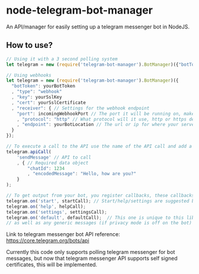 ﻿# node-telegram-bot-manager
An API/manager for easily setting up a telegram messenger bot in NodeJS.

## How to use?
```javascript
// Using it with a 3 second polling system
let telegram = new (require('telegram-bot-manager').BotManager)({"botToken": yourBotToken});

// Using webhooks
let telegram = new (require('telegram-bot-manager').BotManager)({
  "botToken": yourBotToken
  , "type": "webhook"
  , "key": yourSslKey
  , "cert": yourSslCertificate
  , "receiver": { // Settings for the webhook endpoint
    "port": incomingWebhookPort // The port it will be running on, make sure you have access to it on your server
    , "protocol": "http" // What protocol will it use, http or https depending on how you want to use it
    , "endpoint": yourBotLocation // The url or ip for where your server is located
  }
});

// To execute a call to the API use the name of the API call and add a data object
telegram.apiCall(
    'sendMessage' // API to call
    , { // Required data object
        "chatId": 1234
        , "encodedMessage": "Hello, how are you?"
    }
);

// To get output from your bot, you register callbacks, these callbacks are the instructions sent like "/start"
telegram.on('start', startCall); // Start/help/settings are suggested by telegram messenger to always have for your bot
telegram.on('help', helpCall);
telegram.on('settings', settingsCall);
telegram.on('default', defaultCall);  // This one is unique to this library as this will take any not registered calls,
// as well as any generic messages (if privacy mode is off on the bot)
```

Link to telegram messenger bot API reference: https://core.telegram.org/bots/api

Currently this code only supports polling telegram messenger for bot messages, but now that telegram messenger API supports self signed certificates, this will be implemented.